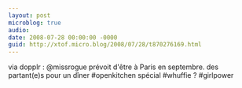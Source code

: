 ```yaml
---
layout: post
microblog: true
audio: 
date: 2008-07-28 00:00:00 -0000
guid: http://xtof.micro.blog/2008/07/28/t870276169.html
---
```

via dopplr :  @missrogue prévoit d'être à Paris en septembre. des partant(e)s pour un dîner #openkitchen spécial #whuffie ? #girlpower
